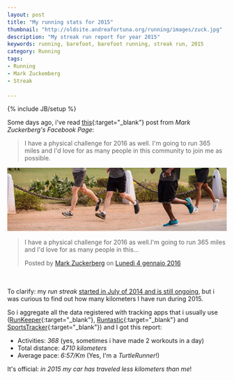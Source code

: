 ```yaml
---
layout: post
title: "My running stats for 2015"
thumbnail: "http://oldsite.andreafortuna.org/running/images/zuck.jpg"
description: "My streak run report for year 2015"
keywords: running, barefoot, barefoot running, streak run, 2015
category: Running
tags: 
- Running
- Mark Zuckemberg
- Streak

---
```

{% include JB/setup %}

Some days ago, i've read [this](https://www.facebook.com/photo.php?fbid=10102579344275191&set=a.529237706231.2034669.4){:target="_blank"} post from *Mark Zuckerberg's Facebook Page*:

>I have a physical challenge for 2016 as well.
I'm going to run 365 miles and I'd love for as many people in this community to join me as possible.

![Zuckemberg](/running/images/zuck.jpg)

<!-- more -->

<div class="fb-post" data-href="https://www.facebook.com/zuck/posts/10102579357179331" data-width="500"><div class="fb-xfbml-parse-ignore"><blockquote cite="https://www.facebook.com/zuck/posts/10102579357179331"><p>I have a physical challenge for 2016 as well.I&#039;m going to run 365 miles and I&#039;d love for as many people in this...</p>Posted by <a href="https://www.facebook.com/zuck">Mark Zuckerberg</a> on&nbsp;<a href="https://www.facebook.com/zuck/posts/10102579357179331">Lunedì 4 gennaio 2016</a></blockquote></div></div>

<br><br>
To clarify: my *run streak* [started in July of 2014 and is still ongoing](http://oldsite.andreafortuna.org/running/2015/07/04/369-workouts-in-365-days/), but i was curious to find out how many kilometers I have run during 2015.

So i aggregate all the data registered with tracking apps that i usually use ([RunKeeper](https://runkeeper.com/){:target="_blank"}, [Runtastic](https://www.runtastic.com/){:target="_blank"} and [SportsTracker](http://www.sports-tracker.com/){:target="_blank"}) and I got this report:

- Activities: *368*  (yes, sometimes i have made 2 workouts in a day)
- Total distance: *4710 kilometers*
- Average pace: *6:57/Km* (Yes, I'm a *TurtleRunner*!)

It's official: *in 2015 my car has traveled less kilometers than me*!